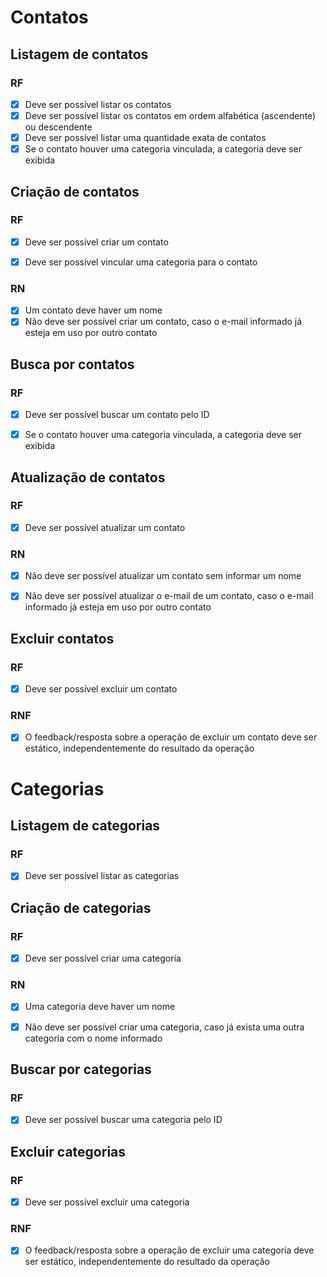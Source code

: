 # Contatos

## Listagem de contatos
### RF
- [x] Deve ser possível listar os contatos
- [x] Deve ser possível listar os contatos em ordem alfabética (ascendente) ou descendente
- [x] Deve ser possível listar uma quantidade exata de contatos
- [x] Se o contato houver uma categoria vinculada, a categoria deve ser exibida

## Criação de contatos
### RF
- [x] Deve ser possível criar um contato
- [x] Deve ser possível vincular uma categoria para o contato


### RN
- [x] Um contato deve haver um nome
- [x] Não deve ser possível criar um contato, caso o e-mail informado já esteja em uso por outro contato

## Busca por contatos
### RF
- [x] Deve ser possível buscar um contato pelo ID
- [x] Se o contato houver uma categoria vinculada, a categoria deve ser exibida



## Atualização de contatos
### RF
- [x] Deve ser possível atualizar um contato

### RN
- [x] Não deve ser possível atualizar um contato sem informar um nome
- [x] Não deve ser possível atualizar o e-mail de um contato, caso o e-mail informado já esteja em uso por outro contato


## Excluir contatos
### RF
- [x] Deve ser possível excluir um contato

### RNF
- [x] O feedback/resposta sobre a operação de excluir um contato deve ser estático, independentemente do resultado da operação


# Categorias


## Listagem de categorias

### RF
- [X] Deve ser possível listar as categorias


## Criação de categorias


### RF
- [x] Deve ser possível criar uma categoria

### RN
- [x] Uma categoria deve haver um nome
- [x] Não deve ser possível criar uma categoria, caso já exista uma outra categoria com o nome informado



## Buscar por categorias

### RF
- [x] Deve ser possível buscar uma categoria pelo ID


## Excluir categorias

### RF
- [x] Deve ser possível excluir uma categoria

### RNF
- [x] O feedback/resposta sobre a operação de excluir uma categoria deve ser estático, independentemente do resultado da operação
